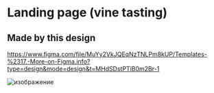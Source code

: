 # Landing page (vine tasting)
## Made by this design
https://www.figma.com/file/MuYy2VkJQEqNzTNLPm8kUP/Templates-%2317.-More-on-Figma.info?type=design&mode=design&t=MHdSDstPTiB0m2Br-1

![изображение](https://github.com/intelistar/landing-page/assets/152069707/d2734b60-732f-4d5f-8922-c618bc579dd7)
